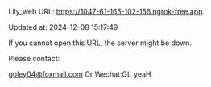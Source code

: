 Lily_web URL: https://1047-61-165-102-156.ngrok-free.app

Updated at: 2024-12-08 15:17:49

If you cannot open this URL, the server might be down.

Please contact: 

goley04@foxmail.com Or Wechat:GL_yeaH